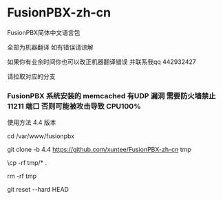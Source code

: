 # FusionPBX-zh-cn
FusionPBX简体中文语言包

全部为机器翻译 如有错误请谅解 

如果你有业余时间你也可以改正机器翻译错误 并联系我qq 442932427

请拉取对应的分支


### FusionPBX 系统安装的 memcached 有UDP 漏洞 需要防火墙禁止 11211 端口 否则可能被攻击导致 CPU100%

使用方法  4.4 版本

cd /var/www/fusionpbx

git clone -b 4.4 https://github.com/xuntee/FusionPBX-zh-cn tmp

\cp -rf tmp/* .

rm -rf tmp

git reset --hard HEAD



